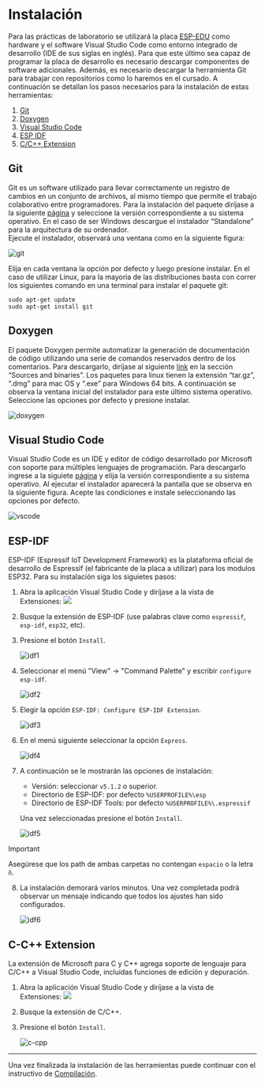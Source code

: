 # Instalación 

Para las prácticas de laboratorio se utilizará la placa [ESP-EDU](./documentación/hardware.md) como hardware y el software Visual Studio Code como entorno integrado de desarrollo (IDE de sus siglas en inglés). 
Para que este último sea capaz de programar la placa de desarrollo es necesario descargar componentes de software adicionales. 
Además, es necesario descargar la herramienta Git para trabajar con repositorios como lo haremos en el cursado. 
A continuación se detallan los pasos necesarios para la instalación de estas herramientas:

1. [Git](#Git)
2. [Doxygen](#Doxygen)
3. [Visual Studio Code](#Visual-Studio-Code)
4. [ESP IDF](#ESP-IDF)
5. [C/C++ Extension](#C-C++-Extension)

## Git

Git es un software utilizado para llevar correctamente un registro de cambios en un conjunto de archivos, al mismo tiempo que permite el trabajo colaborativo entre programadores. 
Para la instalación del paquete diríjase a la siguiente [página](https://git-scm.com/downloads) y seleccione la versión correspondiente a su sistema operativo. 
En el caso de ser Windows descargue el instalador “Standalone” para la arquitectura de su ordenador.  
Ejecute el instalador, observará una ventana como en la siguiente figura:

![git](./imágenes/git.png)

Elija en cada ventana la opción por defecto y luego presione instalar. 
En el caso de utilizar Linux, para la mayoría de las distribuciones basta con correr los siguientes comando en una terminal para instalar el paquete git:
```
sudo apt-get update
sudo apt-get install git
```

## Doxygen

El paquete Doxygen permite automatizar la generación de documentación de código utilizando una serie de comandos reservados dentro de los comentarios. 
Para descargarlo, diríjase al siguiente [link](https://www.doxygen.nl/download.html) en la sección “Sources and binaries”. 
Los paquetes para linux tienen la extensión “tar.gz”, “.dmg” para mac OS y “.exe” para Windows 64 bits. 
A continuación se observa la ventana inicial del instalador para este último sistema operativo. 
Seleccione las opciones por defecto y presione instalar. 

![doxygen](./imágenes/doxygen.png)

## Visual Studio Code

Visual Studio Code es un IDE y editor de código desarrollado por Microsoft con soporte para múltiples lenguajes de programación.
Para descargarlo ingrese a la siguiete [página](https://code.visualstudio.com/) y elija la versión correspondiente a su sistema operativo.
Al ejecutar el instalador aparecerá la pantalla que se observa en la siguiente figura. Acepte las condiciones e instale seleccionando las opciones por defecto.

![vscode](./imágenes/vscode.png)

## ESP-IDF

ESP-IDF (Espressif IoT Development Framework) es la plataforma oficial de desarrollo de Espressif (el fabricante de la placa a utilizar) para los modulos ESP32.
Para su instalación siga los siguietes pasos:

1. Abra la aplicación Visual Studio Code y diríjase a la vista de Extensiones:  ![](https://raw.githubusercontent.com/microsoft/vscode-icons/2ca0f3225c1ecd16537107f60f109317fcfc3eb0/icons/dark/extensions.svg)

2. Busque la extensión de ESP-IDF (use palabras clave como `espressif`, `esp-idf`, `esp32`, etc).

3. Presione el botón `Install`.

    ![idf1](./imágenes/idf1.png)

4. Seleccionar el menú "View" -> "Command Palette" y escribir `configure esp-idf`. 

    ![idf2](./imágenes/idf2.png)

5. Elegir la opción `ESP-IDF: Configure ESP-IDF Extension`.

    ![idf3](./imágenes/idf3.png)

6. En el menú siguiente seleccionar la opción `Express`.

    ![idf4](./imágenes/idf4.png)

7. A continuación se le mostrarán las opciones de instalación:
   - Versión: seleccionar `v5.1.2` o superior.
   - Directorio de ESP-IDF: por defecto `%USERPROFILE%\esp`
   - Directorio de ESP-IDF Tools:  por defecto `%USERPROFILE%\.espressif`
   
    Una vez seleccionadas presione el botón `Install`.
    
    ![idf5](./imágenes/idf5.png)

> [!IMPORTANT] 
> Asegúrese que los path de ambas carpetas no contengan `espacio` o la letra `ñ`.

8. La instalación demorará varios minutos. Una vez completada podrá observar un mensaje indicando que todos los ajustes han sido configurados.

    ![idf6](./imágenes/idf6.png)


## C-C++ Extension

La extensión de Microsoft para C y C++ agrega soporte de lenguaje para C/C++ a Visual Studio Code, incluidas funciones de edición y depuración.

1. Abra la aplicación Visual Studio Code y diríjase a la vista de Extensiones:  ![](https://raw.githubusercontent.com/microsoft/vscode-icons/2ca0f3225c1ecd16537107f60f109317fcfc3eb0/icons/dark/extensions.svg)

2. Busque la extensión de C/C++.

3. Presione el botón `Install`.

    ![c-cpp](./imágenes/c-cpp.png)
    
---

Una vez finalizada la instalación de las herramientas puede continuar con el instructivo de [Compilación](./compilación.md).
